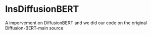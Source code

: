 # InsDiffusionBERT
A imporvement on DiffusionBERT
and we did our code on the original Diffusion-BERT-main source
